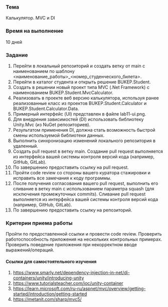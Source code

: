 ### Тема
Калькулятор. MVC и DI

### Время на выполнение
10 дней

### Задание
1. Перейти в локальный репозиторий и создать ветку от main с наименованием по шаблону <наименование_работы>_<номер_студенческого_билета>.
2. Перейти в каталог студента и открыть решение BUKEP.Student.
3. Создать в решении новый проект типа MVC (.Net Framework) с наименованием BUKEP.Student.MvcCalculator.
4. Реализовать в проекте веб версию калькулятора, используя ранее реализованные класс из проектов BUKEP.Student.Calculator и BUKEP.Student.Calculator.Data.
5. Примерный интерфейс (UI) представлен в файле lab11-ui.png.
6. Для внедрения зависимостей (DI) использовать библиотеку Unity.Mvc (из NuGet репозиториев).
7. Результатом применения DI, должна стать возможность быстрой смены используемой библиотеки данных.
8. Выполнить синхронизацию изменений локального репозитория в удаленный.
9. Создать pull request в ветку main. Создание pull request выполняется из интерфейса вашей системы контроля версий кода (например, GitHub, GitLab).
10. По завершению предоставить ссылку на pull request.
11. Пройти code review со стороны вашего куратора стажировки и исправить все замечания к коду программы.
12. После получения согласования вашего pull request, выполнить его сливание в ветку main c использованием параметра squash (для исключения промежуточных commits). Сливание pull request выполняется из интерфейса вашей системы контроля версий кода (например, GitHub, GitLab).
13. По завершению предоставить ссылку на репозиторий.

### Критерии приема работы
Пройти по предоставленной ссылки и провести code review. Проверить работоспособность приложения на нескольких контрольных примерах. Проверить поведение приложения при некорректном вводе выражений/операций.

#### Ссылки для самостоятельного изучения
1. https://www.smarly.net/dependency-injection-in-net/di-containers/unity/introducing-unity
2. https://www.tutorialsteacher.com/ioc/unity-container
3. https://learn.microsoft.com/ru-ru/aspnet/mvc/overview/getting-started/introduction/getting-started
4. https://metanit.com/sharp/mvc5/